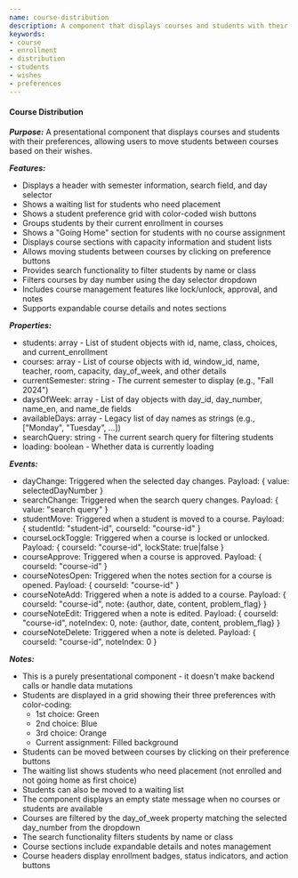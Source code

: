 ```yaml
---
name: course-distribution
description: A component that displays courses and students with their preferences and allows moving students between courses
keywords:
- course
- enrollment
- distribution
- students
- wishes
- preferences
---
```


#### Course Distribution

***Purpose:***
A presentational component that displays courses and students with their preferences, allowing users to move students between courses based on their wishes.

***Features:***
- Displays a header with semester information, search field, and day selector
- Shows a waiting list for students who need placement
- Shows a student preference grid with color-coded wish buttons
- Groups students by their current enrollment in courses
- Shows a "Going Home" section for students with no course assignment
- Displays course sections with capacity information and student lists
- Allows moving students between courses by clicking on preference buttons
- Provides search functionality to filter students by name or class
- Filters courses by day number using the day selector dropdown
- Includes course management features like lock/unlock, approval, and notes
- Supports expandable course details and notes sections

***Properties:***
- students: array - List of student objects with id, name, class, choices, and current_enrollment
- courses: array - List of course objects with id, window_id, name, teacher, room, capacity, day_of_week, and other details
- currentSemester: string - The current semester to display (e.g., "Fall 2024")
- daysOfWeek: array - List of day objects with day_id, day_number, name_en, and name_de fields
- availableDays: array - Legacy list of day names as strings (e.g., ["Monday", "Tuesday", ...])
- searchQuery: string - The current search query for filtering students
- loading: boolean - Whether data is currently loading

***Events:***
- dayChange: Triggered when the selected day changes. Payload: { value: selectedDayNumber }
- searchChange: Triggered when the search query changes. Payload: { value: "search query" }
- studentMove: Triggered when a student is moved to a course. Payload: { studentId: "student-id", courseId: "course-id" }
- courseLockToggle: Triggered when a course is locked or unlocked. Payload: { courseId: "course-id", lockState: true|false }
- courseApprove: Triggered when a course is approved. Payload: { courseId: "course-id" }
- courseNotesOpen: Triggered when the notes section for a course is opened. Payload: { courseId: "course-id" }
- courseNoteAdd: Triggered when a note is added to a course. Payload: { courseId: "course-id", note: {author, date, content, problem_flag} }
- courseNoteEdit: Triggered when a note is edited. Payload: { courseId: "course-id", noteIndex: 0, note: {author, date, content, problem_flag} }
- courseNoteDelete: Triggered when a note is deleted. Payload: { courseId: "course-id", noteIndex: 0 }

***Notes:***
- This is a purely presentational component - it doesn't make backend calls or handle data mutations
- Students are displayed in a grid showing their three preferences with color-coding:
  - 1st choice: Green
  - 2nd choice: Blue
  - 3rd choice: Orange
  - Current assignment: Filled background
- Students can be moved between courses by clicking on their preference buttons
- The waiting list shows students who need placement (not enrolled and not going home as first choice)
- Students can also be moved to a waiting list
- The component displays an empty state message when no courses or students are available
- Courses are filtered by the day_of_week property matching the selected day_number from the dropdown
- The search functionality filters students by name or class
- Course sections include expandable details and notes management
- Course headers display enrollment badges, status indicators, and action buttons